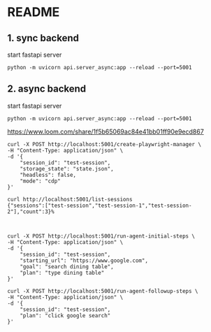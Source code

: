 # README

## 1. sync backend
start fastapi server
```
python -m uvicorn api.server_async:app --reload --port=5001
```

## 2. async backend
start fastapi server
```
python -m uvicorn api.server_async:app --reload --port=5001
```
https://www.loom.com/share/1f5b65069ac84e41bb01ff90e9ecd867

```
curl -X POST http://localhost:5001/create-playwright-manager \
-H "Content-Type: application/json" \
-d '{
    "session_id": "test-session",
    "storage_state": "state.json",
    "headless": false,
    "mode": "cdp"
}'

curl http://localhost:5001/list-sessions                      
{"sessions":["test-session","test-session-1","test-session-2"],"count":3}% 



curl -X POST http://localhost:5001/run-agent-initial-steps \
-H "Content-Type: application/json" \
-d '{
    "session_id": "test-session",
    "starting_url": "https://www.google.com",
    "goal": "search dining table",
    "plan": "type dining table"
}'

curl -X POST http://localhost:5001/run-agent-followup-steps \
-H "Content-Type: application/json" \
-d '{
    "session_id": "test-session",
    "plan": "click google search"
}'
```